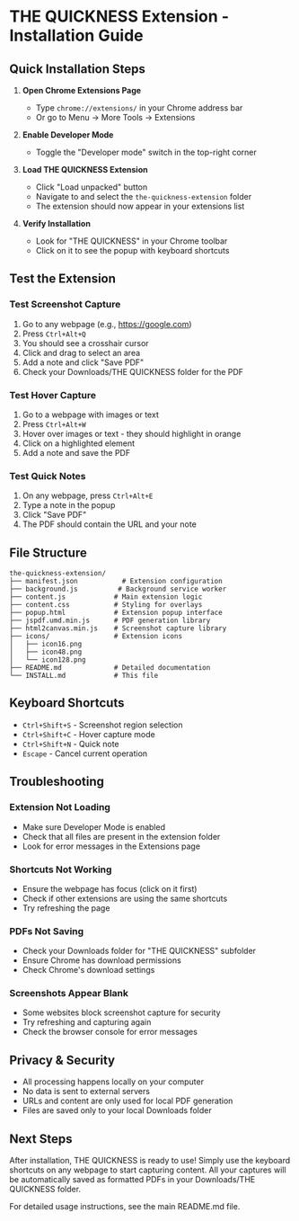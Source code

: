# THE QUICKNESS Extension - Installation Guide

## Quick Installation Steps

1. **Open Chrome Extensions Page**
   - Type `chrome://extensions/` in your Chrome address bar
   - Or go to Menu → More Tools → Extensions

2. **Enable Developer Mode**
   - Toggle the "Developer mode" switch in the top-right corner

3. **Load THE QUICKNESS Extension**
   - Click "Load unpacked" button
   - Navigate to and select the `the-quickness-extension` folder
   - The extension should now appear in your extensions list

4. **Verify Installation**
   - Look for "THE QUICKNESS" in your Chrome toolbar
   - Click on it to see the popup with keyboard shortcuts

## Test the Extension

### Test Screenshot Capture
1. Go to any webpage (e.g., https://google.com)
2. Press `Ctrl+Alt+Q`
3. You should see a crosshair cursor
4. Click and drag to select an area
5. Add a note and click "Save PDF"
6. Check your Downloads/THE QUICKNESS folder for the PDF

### Test Hover Capture
1. Go to a webpage with images or text
2. Press `Ctrl+Alt+W`
3. Hover over images or text - they should highlight in orange
4. Click on a highlighted element
5. Add a note and save the PDF

### Test Quick Notes
1. On any webpage, press `Ctrl+Alt+E`
2. Type a note in the popup
3. Click "Save PDF"
4. The PDF should contain the URL and your note

## File Structure

```
the-quickness-extension/
├── manifest.json           # Extension configuration
├── background.js          # Background service worker
├── content.js            # Main extension logic
├── content.css           # Styling for overlays
├── popup.html            # Extension popup interface
├── jspdf.umd.min.js      # PDF generation library
├── html2canvas.min.js    # Screenshot capture library
├── icons/                # Extension icons
│   ├── icon16.png
│   ├── icon48.png
│   └── icon128.png
├── README.md             # Detailed documentation
└── INSTALL.md            # This file
```

## Keyboard Shortcuts

- `Ctrl+Shift+S` - Screenshot region selection
- `Ctrl+Shift+C` - Hover capture mode
- `Ctrl+Shift+N` - Quick note
- `Escape` - Cancel current operation

## Troubleshooting

### Extension Not Loading
- Make sure Developer Mode is enabled
- Check that all files are present in the extension folder
- Look for error messages in the Extensions page

### Shortcuts Not Working
- Ensure the webpage has focus (click on it first)
- Check if other extensions are using the same shortcuts
- Try refreshing the page

### PDFs Not Saving
- Check your Downloads folder for "THE QUICKNESS" subfolder
- Ensure Chrome has download permissions
- Check Chrome's download settings

### Screenshots Appear Blank
- Some websites block screenshot capture for security
- Try refreshing and capturing again
- Check the browser console for error messages

## Privacy & Security

- All processing happens locally on your computer
- No data is sent to external servers
- URLs and content are only used for local PDF generation
- Files are saved only to your local Downloads folder

## Next Steps

After installation, THE QUICKNESS is ready to use! Simply use the keyboard shortcuts on any webpage to start capturing content. All your captures will be automatically saved as formatted PDFs in your Downloads/THE QUICKNESS folder.

For detailed usage instructions, see the main README.md file.